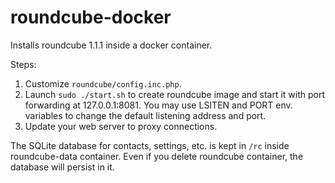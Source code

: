 roundcube-docker
================

Installs roundcube 1.1.1 inside a docker container.

Steps:

  1. Customize `roundcube/config.inc.php`.
  2. Launch `sudo ./start.sh` to create roundcube image and start
it with port forwarding at 127.0.0.1:8081. You may use LSITEN and PORT env.
variables to change the default listening address and port.
  3. Update your web server to proxy connections.

The SQLite database for contacts, settings, etc. is kept
in `/rc` inside roundcube-data container. Even if you delete
roundcube container, the database will persist in it.
